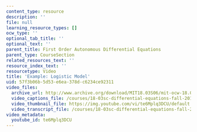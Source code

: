```yaml
---
content_type: resource
description: ''
file: null
learning_resource_types: []
ocw_type: ''
optional_tab_title: ''
optional_text: ''
parent_title: First Order Autonomous Differential Equations
parent_type: CourseSection
related_resources_text: ''
resource_index_text: ''
resourcetype: Video
title: 'Example: Logistic Model'
uid: 57f3b06b-5d53-e6ea-378d-c6234ce92311
video_files:
  archive_url: http://www.archive.org/download/MIT18.03S06/mit-ocw-18.03-lec5-14feb2003-220k_512kb.mp4
  video_captions_file: /courses/18-03sc-differential-equations-fall-2011/92f28190010f5cd19e90a55c7df008fe_te6Mplq3DCU.vtt
  video_thumbnail_file: https://img.youtube.com/vi/te6Mplq3DCU/default.jpg
  video_transcript_file: /courses/18-03sc-differential-equations-fall-2011/e907977fbe73fcd2870a56dea5d0e3eb_te6Mplq3DCU.pdf
video_metadata:
  youtube_id: te6Mplq3DCU
---
```

